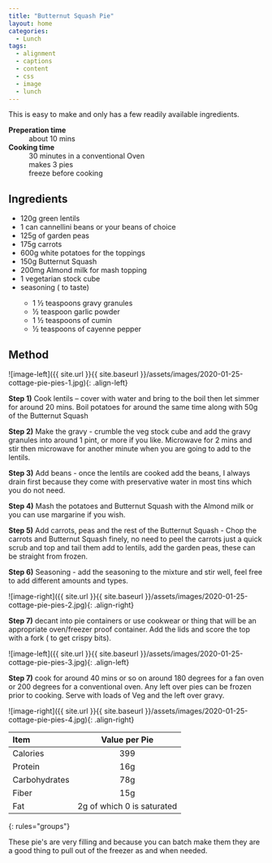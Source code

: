 ```yaml
---
title: "Butternut Squash Pie"
layout: home
categories:
  - Lunch
tags:
  - alignment
  - captions
  - content
  - css
  - image
  - lunch
---
```


This is easy to make and only has a few readily available ingredients.

<dl>
  <dt><b>Preperation time</b></dt>
  <dd>about 10 mins</dd>
  <dt><b>Cooking time</b></dt>
  <dd>30 minutes in a conventional Oven</dd>
  <dd>makes 3 pies</dd>
  <dd>freeze before cooking</dd>
</dl>


## Ingredients

<ul>
<li> 120g green lentils </li>
<li> 1 can cannellini beans or your beans of choice </li>
<li> 125g of garden peas </li>
<li> 175g carrots  </li>
<li> 600g white potatoes for the toppings </li>
<li> 150g Butternut Squash </li>
<li> 200mg Almond milk for mash topping  </li>
<li> 1 vegetarian stock cube </li>
<li> seasoning ( to taste)</li>
<ul>
   <li> 1 ½ teaspoons gravy granules  </li>
   <li> ½ teaspoon garlic powder </li>
   <li> 1 ½ teaspoons of cumin </li>
   <li> ½ teaspoons of cayenne pepper  </li>
</ul>
</ul>

## Method

![image-left]({{ site.url }}{{ site.baseurl }}/assets/images/2020-01-25-cottage-pie-pies-1.jpg){: .align-left}

**Step 1)** Cook lentils – cover with water and bring to the boil then let simmer for around 20 mins. Boil potatoes for around the same time along with 50g of the Butternut Squash<br>

**Step 2)** Make the gravy - crumble the veg stock cube and add the gravy granules into around 1 pint, or more if you like. Microwave for 2 mins and stir then microwave for another minute when you are going to add to the lentils.<br>

**Step 3)** Add beans - once the lentils are cooked add the beans, I always drain first because they come with preservative water in most tins which you do not need.

**Step 4)** Mash the potatoes and Butternut Squash with the Almond milk or you can use margarine if you wish.<br>

**Step 5)** Add carrots, peas and the rest of the Butternut Squash  - Chop the carrots and Butternut Squash finely, no need to peel the carrots just a quick scrub and top and tail them add to lentils, add the garden peas, these can be straight from frozen.<br>

**Step 6)** Seasoning - add the seasoning to the mixture and stir well, feel free to add different amounts and types.


![image-right]({{ site.url }}{{ site.baseurl }}/assets/images/2020-01-25-cottage-pie-pies-2.jpg){: .align-right}

**Step 7)** decant into pie containers or use cookwear or thing that will be an appropriate oven/freezer proof container. Add the lids and score the top with a fork ( to get crispy bits).

![image-left]({{ site.url }}{{ site.baseurl }}/assets/images/2020-01-25-cottage-pie-pies-3.jpg){: .align-left}

**Step 7)** cook for around 40 mins or so on around 180 degrees for a fan oven or 200 degrees for a conventional oven. Any left over pies can be frozen prior to cooking. Serve with loads of Veg and the left over gravy.

![image-right]({{ site.url }}{{ site.baseurl }}/assets/images/2020-01-25-cottage-pie-pies-4.jpg){: .align-right}


| Item | Value per Pie |
|:--------|:-------:|
| Calories   | 399 |
| Protein   | 16g |
| Carbohydrates   | 78g   |
| Fiber   | 15g   |
| Fat   | 2g of which 0 is saturated   |
{: rules="groups"}


These pie's are very filling and because you can batch make them they are a good thing to pull out of the freezer as and when needed.
